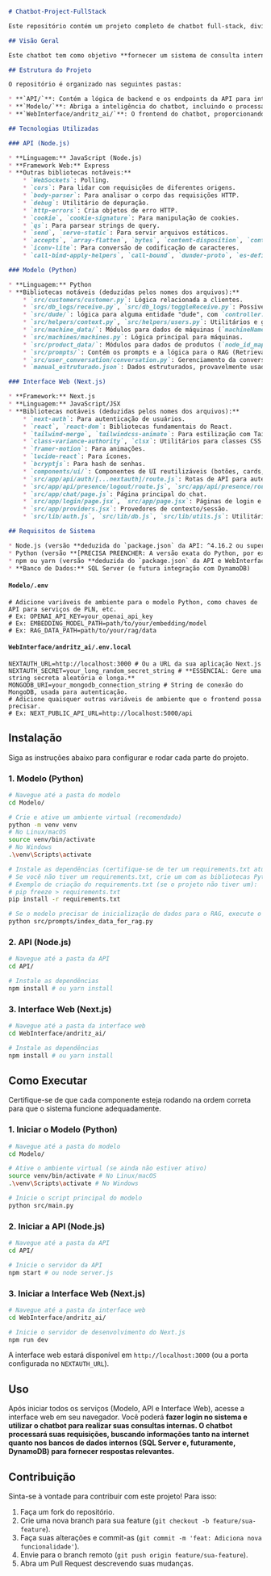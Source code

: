 ```markdown
# Chatbot-Project-FullStack

Este repositório contém um projeto completo de chatbot full-stack, dividido em três componentes principais: a API (backend), o Modelo (inteligência do chatbot) e a Interface Web (frontend).

## Visão Geral

Este chatbot tem como objetivo **fornecer um sistema de consulta interna para a Andritz, permitindo que os usuários realizem consultas tanto na internet quanto em bancos de dados internos.**

## Estrutura do Projeto

O repositório é organizado nas seguintes pastas:

* **`API/`**: Contém a lógica de backend e os endpoints da API para interação com o modelo do chatbot e o banco de dados. Desenvolvida em Node.js (ATUALMENTE USANDO C# COM RABBITMQ).
* **`Modelo/`**: Abriga a inteligência do chatbot, incluindo o processamento de linguagem natural (PLN), lógica de conversação e integração com dados. Desenvolvida em Python.
* **`WebInterface/andritz_ai/`**: O frontend do chatbot, proporcionando uma interface de usuário interativa para a comunicação com o chatbot. Desenvolvida utilizando Next.js.

## Tecnologias Utilizadas

### API (Node.js)

* **Linguagem:** JavaScript (Node.js)
* **Framework Web:** Express
* **Outras bibliotecas notáveis:**
    * `WebSockets`: Polling.
    * `cors`: Para lidar com requisições de diferentes origens.
    * `body-parser`: Para analisar o corpo das requisições HTTP.
    * `debug`: Utilitário de depuração.
    * `http-errors`: Cria objetos de erro HTTP.
    * `cookie`, `cookie-signature`: Para manipulação de cookies.
    * `qs`: Para parsear strings de query.
    * `send`, `serve-static`: Para servir arquivos estáticos.
    * `accepts`, `array-flatten`, `bytes`, `content-disposition`, `content-type`, `depd`, `destroy`, `encodeurl`, `etag`, `finalhandler`, `forwarded`, `fresh`, `media-typer`, `merge-descriptors`, `methods`, `mime`, `mime-db`, `mime-types`, `ms`, `negotiator`, `on-finished`, `parseurl`, `path-to-regexp`, `proxy-addr`, `range-parser`, `raw-body`, `safe-buffer`, `safer-buffer`, `toidentifier`, `type-is`, `unpipe`, `utils-merge`, `vary`: Diversas bibliotecas de utilidade para Express e manipulação de HTTP.
    * `iconv-lite`: Para conversão de codificação de caracteres.
    * `call-bind-apply-helpers`, `call-bound`, `dunder-proto`, `es-define-property`, `es-errors`, `es-object-atoms`, `escape-html`, `function-bind`, `get-intrinsic`, `get-proto`, `gopd`, `has-symbols`, `hasown`, `inherits`, `ipaddr.js`, `math-intrinsics`, `object-inspect`, `setprototypeof`, `side-channel`, `side-channel-list`, `side-channel-map`, `side-channel-weakmap`, `statuses`: Bibliotecas auxiliares e de baixo nível.

### Modelo (Python)

* **Linguagem:** Python
* **Bibliotecas notáveis (deduzidas pelos nomes dos arquivos):**
    * `src/customers/customer.py`: Lógica relacionada a clientes.
    * `src/db_logs/receive.py`, `src/db_logs/toggleReceive.py`: Possivelmente para gerenciamento de logs de banco de dados.
    * `src/dude/`: lógica para alguma entidade "dude", com `controller.py`, `dude.py`, `filter.py`, `formated_machines.py`.
    * `src/helpers/context.py`, `src/helpers/users.py`: Utilitários e gerenciamento de contexto/usuários.
    * `src/machine_data/`: Módulos para dados de máquinas (`machineName.py`, `machines_ids.py`, `node_id_map.py`, `status.py`).
    * `src/machines/machines.py`: Lógica principal para máquinas.
    * `src/product_data/`: Módulos para dados de produtos (`node_id_map.py`, `productName.py`, `products_ids.py`, `status.py`).
    * `src/prompts/`: Contém os prompts e a lógica para o RAG (Retrieval-Augmented Generation) (`AdvancedPrompts.py`, `commands.py`, `index_data_for_rag.py`, `prompts.py`).
    * `src/user_conversation/conversation.py`: Gerenciamento da conversa do usuário.
    * `manual_estruturado.json`: Dados estruturados, provavelmente usados pelo modelo.

### Interface Web (Next.js)

* **Framework:** Next.js
* **Linguagem:** JavaScript/JSX
* **Bibliotecas notáveis (deduzidas pelos nomes dos arquivos):**
    * `next-auth`: Para autenticação de usuários.
    * `react`, `react-dom`: Bibliotecas fundamentais do React.
    * `tailwind-merge`, `tailwindcss-animate`: Para estilização com Tailwind CSS.
    * `class-variance-authority`, `clsx`: Utilitários para classes CSS.
    * `framer-motion`: Para animações.
    * `lucide-react`: Para ícones.
    * `bcryptjs`: Para hash de senhas.
    * `components/ui/`: Componentes de UI reutilizáveis (botões, cards, inputs).
    * `src/app/api/auth/[...nextauth]/route.js`: Rotas de API para autenticação.
    * `src/app/api/presence/logout/route.js`, `src/app/api/presence/route.js`: Rotas de API para gerenciamento de presença.
    * `src/app/chat/page.js`: Página principal do chat.
    * `src/app/login/page.jsx`, `src/app/page.jsx`: Páginas de login e inicial.
    * `src/app/providers.jsx`: Provedores de contexto/sessão.
    * `src/lib/auth.js`, `src/lib/db.js`, `src/lib/utils.js`: Utilitários e configurações.

## Requisitos de Sistema

* Node.js (versão **deduzida do `package.json` da API: ^4.16.2 ou superior**)
* Python (versão **[PRECISA PREENCHER: A versão exata do Python, por exemplo, 3.9+]**)
* npm ou yarn (versão **deduzida do `package.json` da API e WebInterface: `>=8.0.0` para npm, ou a versão correspondente para yarn**)
* **Banco de Dados:** SQL Server (e futura integração com DynamoDB)

```

#### `Modelo/.env`

```env
# Adicione variáveis de ambiente para o modelo Python, como chaves de API para serviços de PLN, etc.
# Ex: OPENAI_API_KEY=your_openai_api_key
# Ex: EMBEDDING_MODEL_PATH=path/to/your/embedding/model
# Ex: RAG_DATA_PATH=path/to/your/rag/data
```

#### `WebInterface/andritz_ai/.env.local`

```env
NEXTAUTH_URL=http://localhost:3000 # Ou a URL da sua aplicação Next.js
NEXTAUTH_SECRET=your_long_random_secret_string # **ESSENCIAL: Gere uma string secreta aleatória e longa.**
MONGODB_URI=your_mongodb_connection_string # String de conexão do MongoDB, usada para autenticação.
# Adicione quaisquer outras variáveis de ambiente que o frontend possa precisar.
# Ex: NEXT_PUBLIC_API_URL=http://localhost:5000/api
```

## Instalação

Siga as instruções abaixo para configurar e rodar cada parte do projeto.

### 1. Modelo (Python)

```bash
# Navegue até a pasta do modelo
cd Modelo/

# Crie e ative um ambiente virtual (recomendado)
python -m venv venv
# No Linux/macOS
source venv/bin/activate
# No Windows
.\venv\Scripts\activate

# Instale as dependências (certifique-se de ter um requirements.txt atualizado)
# Se você não tiver um requirements.txt, crie um com as bibliotecas Python que seu modelo utiliza.
# Exemplo de criação do requirements.txt (se o projeto não tiver um):
# pip freeze > requirements.txt
pip install -r requirements.txt

# Se o modelo precisar de inicialização de dados para o RAG, execute o script:
python src/prompts/index_data_for_rag.py
```

### 2. API (Node.js)

```bash
# Navegue até a pasta da API
cd API/

# Instale as dependências
npm install # ou yarn install
```

### 3. Interface Web (Next.js)

```bash
# Navegue até a pasta da interface web
cd WebInterface/andritz_ai/

# Instale as dependências
npm install # ou yarn install
```

## Como Executar

Certifique-se de que cada componente esteja rodando na ordem correta para que o sistema funcione adequadamente.

### 1. Iniciar o Modelo (Python)

```bash
# Navegue até a pasta do modelo
cd Modelo/

# Ative o ambiente virtual (se ainda não estiver ativo)
source venv/bin/activate # No Linux/macOS
.\venv\Scripts\activate # No Windows

# Inicie o script principal do modelo
python src/main.py
```

### 2. Iniciar a API (Node.js)

```bash
# Navegue até a pasta da API
cd API/

# Inicie o servidor da API
npm start # ou node server.js
```

### 3. Iniciar a Interface Web (Next.js)

```bash
# Navegue até a pasta da interface web
cd WebInterface/andritz_ai/

# Inicie o servidor de desenvolvimento do Next.js
npm run dev
```

A interface web estará disponível em `http://localhost:3000` (ou a porta configurada no `NEXTAUTH_URL`).

## Uso

Após iniciar todos os serviços (Modelo, API e Interface Web), acesse a interface web em seu navegador. Você poderá **fazer login no sistema e utilizar o chatbot para realizar suas consultas internas. O chatbot processará suas requisições, buscando informações tanto na internet quanto nos bancos de dados internos (SQL Server e, futuramente, DynamoDB) para fornecer respostas relevantes.**

## Contribuição

Sinta-se à vontade para contribuir com este projeto! Para isso:
1.  Faça um fork do repositório.
2.  Crie uma nova branch para sua feature (`git checkout -b feature/sua-feature`).
3.  Faça suas alterações e commit-as (`git commit -m 'feat: Adiciona nova funcionalidade'`).
4.  Envie para o branch remoto (`git push origin feature/sua-feature`).
5.  Abra um Pull Request descrevendo suas mudanças.

```
